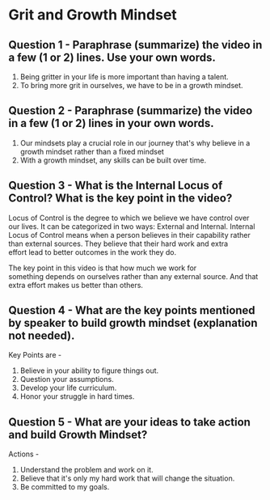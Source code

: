 # Grit and Growth Mindset

## Question 1 - Paraphrase (summarize) the video in a few (1 or 2) lines. Use your own words.

1. Being gritter in your life is more important than having a talent. 
2. To bring more grit in ourselves, we have to be in a growth mindset.

## Question 2 - Paraphrase (summarize) the video in a few (1 or 2) lines in your own words.

1. Our mindsets play a crucial role in our journey that's why believe in a growth mindset rather than a fixed mindset
2. With a growth mindset, any skills can be built over time. 

## Question 3 - What is the Internal Locus of Control? What is the key point in the video?

Locus of Control is the degree to which we believe we have control over our lives. It can be categorized in two ways: External and Internal.
Internal Locus of Control means when a person believes in their capability rather than external sources. They believe that their hard work and extra effort lead to better outcomes in the work they do.

The key point in this video is that how much we work for something depends on ourselves rather than any external source. And that extra effort makes us better than others.

## Question 4 - What are the key points mentioned by speaker to build growth mindset (explanation not needed).

Key Points are - 
1. Believe in your ability to figure things out.
2. Question your assumptions.
3. Develop your life curriculum.
4. Honor your struggle in hard times.

## Question 5 - What are your ideas to take action and build Growth Mindset?

Actions -
1. Understand the problem and work on it.
2. Believe that it's only my hard work that will change the situation.
3. Be committed to my goals.